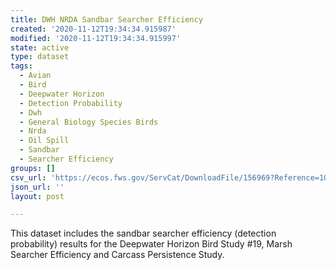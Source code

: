 ```yaml
---
title: DWH NRDA Sandbar Searcher Efficiency
created: '2020-11-12T19:34:34.915987'
modified: '2020-11-12T19:34:34.915997'
state: active
type: dataset
tags:
  - Avian
  - Bird
  - Deepwater Horizon
  - Detection Probability
  - Dwh
  - General Biology Species Birds
  - Nrda
  - Oil Spill
  - Sandbar
  - Searcher Efficiency
groups: []
csv_url: 'https://ecos.fws.gov/ServCat/DownloadFile/156969?Reference=105640'
json_url: ''
layout: post

---
```

This dataset includes the sandbar searcher efficiency (detection probability) results for the Deepwater Horizon Bird Study #19, Marsh Searcher Efficiency and Carcass Persistence Study.

